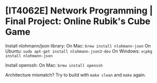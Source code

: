 # [IT4062E] Network Programming | Final Project: Online Rubik's Cube Game

Install nlohmann/json library:
On Mac: `brew install nlohmann-json`
On Ubuntu: `sudo apt-get install nlohmann-json3-dev`
On Windows: `vcpkg install nlohmann-json`

Install openssh:
On Mac: `brew install openssh`


Architecture mismatch? Try to build with `make clean` and `make` again.


